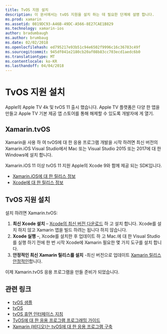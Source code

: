 ```yaml
---
title: TvOS 지원 설치
description: 이 문서에서는 tvOS 지원을 설치 하는 데 필요한 단계에 설명 합니다.
ms.prod: xamarin
ms.assetid: 0819DC93-A46B-49DC-A566-8E27CAE1B829
ms.technology: xamarin-ios
author: bradumbaugh
ms.author: brumbaug
ms.date: 02/02/2018
ms.openlocfilehash: ed795217e93b51c94e6502f9996c16c36783c49f
ms.sourcegitcommit: 945df041e2180cb20af08b83cc703ecd1aedc6b0
ms.translationtype: MT
ms.contentlocale: ko-KR
ms.lasthandoff: 04/04/2018
---
```

# <a name="installing-tvos-support"></a>TvOS 지원 설치

Apple의 Apple TV 4k 및 tvOS 11 출시 했습니다. Apple TV 플랫폼은 다양 한 앱을 만들고 Apple TV 기본 제공 앱 스토어를 통해 해제할 수 있도록 개발자에 게 열기.

## <a name="xamarintvos"></a>Xamarin.tvOS

Xamarin을 사용 하 여 tvOS에 대 한 응용 프로그램 개발을 시작 하려면 최신 버전의 Xamarin.iOS Visual Studio에서 Mac 또는 Visual Studio 2015 또는 2017에 대 한 Windows에 설치 합니다.  

Xamarin.iOS 11 이상 tvOS 11 지원 Apple의 Xcode 9와 함께 제공 되는 SDK입니다. 

- [Xamarin.iOS에 대 한 릴리스 정보](https://developer.xamarin.com/releases/ios/)
- [Xcode에 대 한 릴리스 정보](https://developer.apple.com/library/content/releasenotes/DeveloperTools/RN-Xcode/Chapters/Introduction.html#//apple_ref/doc/uid/TP40001051-CH1-SW876)

## <a name="installing-tvos-support"></a>TvOS 지원 설치

설치 하려면 Xamarin.tvOS:

1. **최신 Xcode 설치** – [Xcode의 최신 버전 다운로드](https://developer.apple.com/xcode/download/) 하 고 설치 합니다. Xcode를 설치 하지 않고 Xamarin 앱을 빌드 하려는 됩니다 하지 않습니다. 
2. **Xcode 실행** –, Xcode를 설치한 후 업데이트 하 고 Mac.에 대 한 Visual Studio를 실행 하기 전에 한 번 시작 Xcode에 Xamarin 필요한 몇 가지 도구를 설치 합니다.
3. **안정적인 최신 Xamarin 릴리스를 설치** -최신 버전으로 업데이트 [Xamarin 릴리스 안정적인](https://developer.xamarin.com/recipes/cross-platform/ide/change_updates_channel/)합니다.

이제 Xamarin.tvOS 응용 프로그램을 만들 준비가 되었습니다. 



## <a name="related-links"></a>관련 링크

- [tvOS 샘플](https://developer.xamarin.com/samples/tvos/all/)
- [tvOS](https://developer.apple.com/tvos/)
- [tvOS 휴먼 인터페이스 지침](https://developer.apple.com/tvos/human-interface-guidelines/)
- [TvOS에 대 한 응용 프로그램 프로그래밍 가이드](https://developer.apple.com/library/prerelease/tvos/documentation/General/Conceptual/AppleTV_PG/)
- [Xamarin (비디오)는 tvOS에 대 한 응용 프로그램 구축](https://university.xamarin.com/lightninglectures/tvos-with-xamarin)
